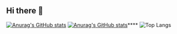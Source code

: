 ## Hi there 👋
[![Anurag's GitHub stats](https://github-readme-stats.vercel.app/api?username=ByeongJo-Park)](https://github.com/ByeongJo-Park/github-readme-stats)
[![Anurag's GitHub stats](https://github-readme-stats.vercel.app/api?username=ByeongJo-Park)](https://github.com/anuraghazra/github-readme-stats)****
![Top Langs](https://github-readme-stats.vercel.app/api/top-langs/?username=ByeongJo-Park&layout=compact)
<!--
**ByeongJo-Park/ByeongJo-Park** is a ✨ _special_ ✨ repository because its `README.md` (this file) appears on your GitHub profile.

Here are some ideas to get you started:

- 🔭 I’m currently working on ...
- 🌱 I’m currently learning ...
- 👯 I’m looking to collaborate on ...
- 🤔 I’m looking for help with ...
- 💬 Ask me about ...
- 📫 How to reach me: ...
- 😄 Pronouns: ...
- ⚡ Fun fact: ...
-->
